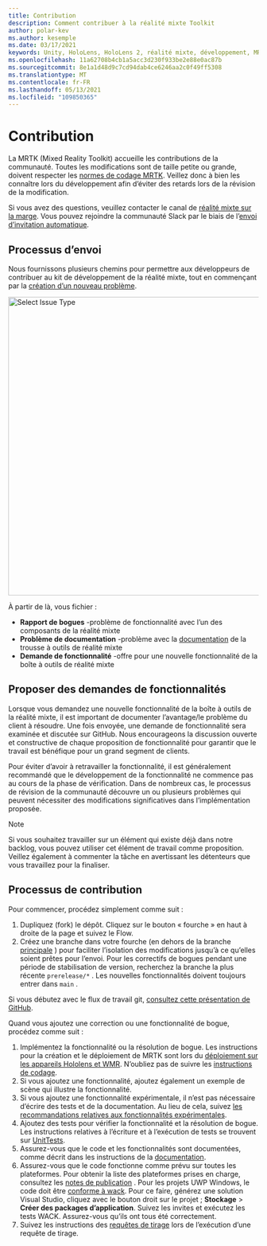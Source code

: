 ```yaml
---
title: Contribution
description: Comment contribuer à la réalité mixte Toolkit
author: polar-kev
ms.author: kesemple
ms.date: 03/17/2021
keywords: Unity, HoloLens, HoloLens 2, réalité mixte, développement, MRTK, rapport de bogue,
ms.openlocfilehash: 11a62708b4cb1a5acc3d230f933be2e88e0ac87b
ms.sourcegitcommit: 8e1a1d48d9c7cd94dab4ce6246aa2c0f49ff5308
ms.translationtype: MT
ms.contentlocale: fr-FR
ms.lasthandoff: 05/13/2021
ms.locfileid: "109850365"
---
```

# <a name="contributing"></a>Contribution

La MRTK (Mixed Reality Toolkit) accueille les contributions de la communauté. Toutes les modifications sont de taille petite ou grande, doivent respecter les [normes de codage MRTK](coding-guidelines.md). Veillez donc à bien les connaître lors du développement afin d’éviter des retards lors de la révision de la modification.

Si vous avez des questions, veuillez contacter le canal de [réalité mixte sur la marge](https://holodevelopers.slack.com/messages/C2H4HT858).
Vous pouvez rejoindre la communauté Slack par le biais de l’[envoi d’invitation automatique](https://holodevelopersslack.azurewebsites.net/).

## <a name="submission-process"></a>Processus d’envoi

Nous fournissons plusieurs chemins pour permettre aux développeurs de contribuer au kit de développement de la réalité mixte, tout en commençant par la [création d’un nouveau problème](https://github.com/Microsoft/MixedRealityToolkit-Unity/issues/new/choose).

<img src="../features/images/contributing/SelectIssueType.png" width="600" alt="Select Issue Type">

À partir de là, vous fichier :

- **Rapport de bogues** -problème de fonctionnalité avec l’un des composants de la réalité mixte
- **Problème de documentation** -problème avec la [documentation](https://microsoft.github.io/MixedRealityToolkit-Unity) de la trousse à outils de réalité mixte
- **Demande de fonctionnalité** -offre pour une nouvelle fonctionnalité de la boîte à outils de réalité mixte

## <a name="proposing-feature-requests"></a>Proposer des demandes de fonctionnalités

Lorsque vous demandez une nouvelle fonctionnalité de la boîte à outils de la réalité mixte, il est important de documenter l’avantage/le problème du client à résoudre. Une fois envoyée, une demande de fonctionnalité sera examinée et discutée sur GitHub. Nous encourageons la discussion ouverte et constructive de chaque proposition de fonctionnalité pour garantir que le travail est bénéfique pour un grand segment de clients.

Pour éviter d’avoir à retravailler la fonctionnalité, il est généralement recommandé que le développement de la fonctionnalité ne commence pas au cours de la phase de vérification. Dans de nombreux cas, le processus de révision de la communauté découvre un ou plusieurs problèmes qui peuvent nécessiter des modifications significatives dans l’implémentation proposée.

> [!NOTE]
> Si vous souhaitez travailler sur un élément qui existe déjà dans notre backlog, vous pouvez utiliser cet élément de travail comme proposition. Veillez également à commenter la tâche en avertissant les détenteurs que vous travaillez pour la finaliser.

## <a name="contribution-process"></a>Processus de contribution

Pour commencer, procédez simplement comme suit :

1. Dupliquez (fork) le dépôt. Cliquez sur le bouton « fourche » en haut à droite de la page et suivez le Flow.
1. Créez une branche dans votre fourche (en dehors de la branche [principale](https://github.com/microsoft/mixedrealitytoolkit-unity/tree/main) ) pour faciliter l’isolation des modifications jusqu’à ce qu’elles soient prêtes pour l’envoi. Pour les correctifs de bogues pendant une période de stabilisation de version, recherchez la branche la plus récente `prerelease/*` . Les nouvelles fonctionnalités doivent toujours entrer dans `main` .

Si vous débutez avec le flux de travail git, [consultez cette présentation de GitHub](https://guides.github.com/activities/hello-world/).

Quand vous ajoutez une correction ou une fonctionnalité de bogue, procédez comme suit :

1. Implémentez la fonctionnalité ou la résolution de bogue. Les instructions pour la création et le déploiement de MRTK sont lors du [déploiement sur les appareils Hololens et WMR](../supported-devices/wmr-mrtk.md). N’oubliez pas de suivre les [instructions de codage](../contributing/coding-guidelines.md).
1. Si vous ajoutez une fonctionnalité, ajoutez également un exemple de scène qui illustre la fonctionnalité.
1. Si vous ajoutez une fonctionnalité expérimentale, il n’est pas nécessaire d’écrire des tests et de la documentation. Au lieu de cela, suivez [les recommandations relatives aux fonctionnalités expérimentales](../contributing/experimental-features.md).
1. Ajoutez des tests pour vérifier la fonctionnalité et la résolution de bogue. Les instructions relatives à l’écriture et à l’exécution de tests se trouvent sur [UnitTests](../contributing/unit-tests.md).
1. Assurez-vous que le code et les fonctionnalités sont documentées, comme décrit dans les instructions de la [documentation](../contributing/documentation-guide.md).
1. Assurez-vous que le code fonctionne comme prévu sur toutes les plateformes. Pour obtenir la liste des plateformes prises en charge, consultez les [notes de publication](../release-notes/mrtk-26-release-notes.md) . Pour les projets UWP Windows, le code doit être [conforme à wack](https://developer.microsoft.com/windows/develop/app-certification-kit). Pour ce faire, générez une solution Visual Studio, cliquez avec le bouton droit sur le projet ; **Stockage**  >  **Créer des packages d’application**. Suivez les invites et exécutez les tests WACK. Assurez-vous qu’ils ont tous été correctement.
1. Suivez les instructions des [requêtes de tirage](../contributing/pull-requests.md) lors de l’exécution d’une requête de tirage.
